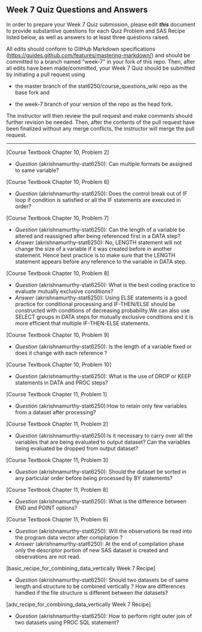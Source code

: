 ## Week 7 Quiz Questions and Answers

In order to prepare your Week 7 Quiz submission, please edit ***this*** document to provide substantive questions for each Quiz Problem and SAS Recipe listed below, as well as answers to at least three questions raised.

All edits should conform to GitHub Markdown specifications (https://guides.github.com/features/mastering-markdown/) and should be committed to a branch named "week-7" in your fork of this repo. Then, after all edits have been made/committed, your Week 7 Quiz should be submitted by initiating a pull request using

- the master branch of the stat6250/course_questions_wiki repo as the base fork and

- the week-7 branch of your version of the repo as the head fork.

The instructor will then review the pull request and make comments should further revision be needed. Then, after the contents of the pull request have been finalized without any merge conflicts, the instructor will merge the pull request.

********************************************************************************



[Course Textbook Chapter 10, Problem 2]
- *Question* (akrishnamurthy-stat6250): Can multiple formats be assigned to same variable?



[Course Textbook Chapter 10, Problem 6]
- *Question* (akrishnamurthy-stat6250): Does the control break out of IF loop if condition is satisfied or all the IF statements are executed in order?



[Course Textbook Chapter 10, Problem 7]
- *Question* (akrishnamurthy-stat6250): Can the length of a variable be altered and reassigned after being referenced first in a DATA step?
- *Answer* (akrishnamurthy-stat6250): No, LENGTH statement will not change the size of a variable if it was created before in another statement. Hence best practice is to make sure that the LENGTH statement appears before any reference to the variable in DATA step.



[Course Textbook Chapter 10, Problem 8]
- *Question* (akrishnamurthy-stat6250): What is the best coding practice to evaluate mutually exclusive conditions?
- *Answer* (akrishnamurthy-stat6250): Using ELSE statements is a good practice for conditional processing and IF-THEN/ELSE should be constructed with conditions of decreasing probability.We can also use SELECT groups in DATA steps for mutually exclusive conditions and it is more efficient that multiple IF-THEN-ELSE statements.



[Course Textbook Chapter 10, Problem 9]
- *Question* (akrishnamurthy-stat6250): Is the length of a variable fixed or does it change with each reference ?



[Course Textbook Chapter 10, Problem 10]
- *Question* (akrishnamurthy-stat6250): What is the use of DROP or KEEP statements in DATA and PROC steps?



[Course Textbook Chapter 11, Problem 1]
- *Question* (akrishnamurthy-stat6250):How to retain only few variables from a dataset after processing? 



[Course Textbook Chapter 11, Problem 2]
- *Question* (akrishnamurthy-stat6250):Is it necessary to carry over all the variables that are being evaluated to output dataset? Can the variables being evaluated be dropped from output dataset?



[Course Textbook Chapter 11, Problem 3]
- *Question* (akrishnamurthy-stat6250): Should the dataset be sorted in any particular order before being processed by BY statements?



[Course Textbook Chapter 11, Problem 8]
- *Question* (akrishnamurthy-stat6250): What is the difference between END and POINT options?



[Course Textbook Chapter 11, Problem 9]
- *Question* (akrishnamurthy-stat6250): Will the observations be read into the program data vector after compilation ?
- *Answer* (akrishnamurthy-stat6250): At the end of compilation phase only the descriptor portion of new SAS dataset is created and observations are not read.



[basic_recipe_for_combining_data_vertically Week 7 Recipe]
- *Question* (akrishnamurthy-stat6250): Should two datasets be of same length and structure to be combined vertically ? How are differences handled if the file structure is different between the datasets?



[adv_recipe_for_combining_data_vertically Week 7 Recipe]
- *Question* (akrishnamurthy-stat6250): How to perform right outer join of two datasets using PROC SQL statement?


